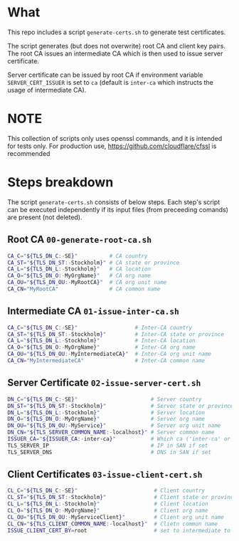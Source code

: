 # What

This repo includes a script `generate-certs.sh` to generate test certificates.

The script generates (but does not overwrite) root CA and client key pairs.
The root CA issues an intermediate CA which is then used to issue server
certificate.

Server certificate can be issued by root CA if environment variable `SERVER_CERT_ISSUER`
is set to `ca` (default is `inter-ca` which instructs the usage of intermediate CA).

# NOTE

This collection of scripts only uses openssl commands, and it is intended for
tests only. For production use, https://github.com/cloudflare/cfssl is recommended

# Steps breakdown

The script `generate-certs.sh` consists of below steps.
Each step's script can be executed independently if its input files
(from preceeding comands) are present (not deleted).

## Root CA `00-generate-root-ca.sh`

```bash
CA_C="${TLS_DN_C:-SE}"          # CA country
CA_ST="${TLS_DN_ST:-Stockholm}" # CA state or province
CA_L="${TLS_DN_L:-Stockholm}"   # CA location
CA_O="${TLS_DN_O:-MyOrgName}"   # CA org name
CA_OU="${TLS_DN_OU:-MyRootCA}"  # CA org unit name
CA_CN="MyRootCA"                # CA common name
```

## Intermediate CA `01-issue-inter-ca.sh`

```bash
CA_C="${TLS_DN_C:-SE}"                  # Inter-CA country
CA_ST="${TLS_DN_ST:-Stockholm}"         # Inter-CA state or province
CA_L="${TLS_DN_L:-Stockholm}"           # Inter-CA location
CA_O="${TLS_DN_O:-MyOrgName}"           # Inter-CA org name
CA_OU="${TLS_DN_OU:-MyIntermediateCA}"  # Inter-CA org unit name
CA_CN="MyIntermediateCA"                # Inter-CA common name
```

## Server Certificate `02-issue-server-cert.sh`

```bash
DN_C="${TLS_DN_C:-SE}"                       # Server country
DN_ST="${TLS_DN_ST:-Stockholm}"              # Server state or province
DN_L="${TLS_DN_L:-Stockholm}"                # Server location
DN_O="${TLS_DN_O:-MyOrgName}"                # Server org name
DN_OU="${TLS_DN_OU:-MyService}"              # Server org unit name
DN_CN="${TLS_SERVER_COMMON_NAME:-localhost}" # Server common name
ISSUER_CA="${ISSUER_CA:-inter-ca}"           # Which ca ('inter-ca' or 'ca') to issue the server cert
TLS_SERVER_IP                                # IP in SAN if set
TLS_SERVER_DNS                               # DNS in SAN if set
```

## Client Certificates  `03-issue-client-cert.sh`

```bash
CL_C="${TLS_DN_C:-SE}"                        # Client country
CL_ST="${TLS_DN_ST:-Stockholm}"               # Client state or province
CL_L="${TLS_DN_L:-Stockholm}"                 # Client location
CL_O="${TLS_DN_O:-MyOrgName}"                 # Client org name
CL_OU="${TLS_DN_OU:-MyServiceClient}"         # Client org unit name
CL_CN="${TLS_CLIENT_COMMON_NAME:-localhost}"  # Clietn common name
ISSUE_CLIENT_CERT_BY=root                     # set to intermediate to issue client cert from intermediate CA
```
